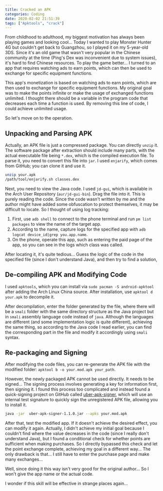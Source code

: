 ```yaml
---
title: Cracked an APK
categories: Coding
date: 2020-02-02 21:51:39
tags: ["Apktools", "crack"]
---
```


From childhood to adulthood, my biggest motivation has always been playing games and looking cool... Today I wanted to play Monster Hunter 4G but couldn't get back to Guangzhou, so I played it on my 5-year-old 3DS. Since it's an old game that wasn't very popular in the Chinese community at the time (Ping's Dex was inconvenient due to system issues), it's hard to find Chinese resources. To play the game better... I turned to an app that requires watching ads to earn points, which can then be used to exchange for specific equipment functions.

<!-- Abstract part -->
<!-- more -->

This app's monetization is based on watching ads to earn points, which are then used to exchange for specific equipment functions. My original goal was to make the points infinite or make the usage of exchanged functions unlimited. I thought there should be a variable in the program code that decreases each time a function is used. By removing this line of code, I could achieve unlimited usage.

So let's move on to the operation.

## Unpacking and Parsing APK

Actually, an APK file is just a compressed package. You can directly `unzip` it. The software package after extraction should include many parts, with the actual executable file being `*.dex`, which is the compiled execution file. To parse it, you need to convert this file into `jar`. I used `enjarify`, which comes from GitHub; you can clone it and use it.

```bash
unzip your.apk
/path/tool/enjarify.sh classes.dex
```

Next, you need to view the Java code. I used `jd-gui`, which is available in the Arch User Repository (`aur/jd-gui-bin`). Drag the file into it. This is purely reading the code. Since the code wasn't written by me and the author might have added some obfuscation to protect themselves, it may be difficult to locate. So I thought of using log tracking:

1. First, use `adb shell` to connect to the phone terminal and run `pm list packages` to view the name of the target app.
2. According to the name, capture logs for the specified app with `adb logcat device_id|grep you.app.name`.
3. On the phone, operate this app, such as entering the paid page of the app, so you can see in the logs which class was called.

After locating it, it's quite tedious... Guess the logic of the code in the specified file (since I don't understand Java), and then try to find a solution,

## De-compiling APK and Modifying Code

I used `apktools`, which you can install via `sudo pacman -S android-apktool` after adding the Arch Linux China source. After installation, use `apktool d your.apk` to decompile it.

After decompilation, enter the folder generated by the file, where there will be a `smali` folder with the same directory structure as the Java project but in `smali` assembly language code instead of `java`. Although the languages are different (and some implementation logic is quite different), achieving the same thing, so according to the Java code I read earlier, you can find the corresponding part in the file and modify it accordingly using `smali` syntax.

## Re-packaging and Signing

After modifying the code files, you can re-generate the APK file with the modified folder: `apktool b -o your.mod.apk your_path`.

However, the newly packaged APK cannot be used directly. It needs to be signed... The signing process involves generating a key for information first, then signing it. I found this process too complicated and instead found a quick-signing project on GitHub called [uber-apk-signer](https://github.com/patrickfav/uber-apk-signer), which will use an internal test signature to quickly sign the unregistered APK file, allowing you to install it.

```bash
java -jar  uber-apk-signer-1.1.0.jar --apks your.mod.apk
```

After that, test the modified app. If it doesn't achieve the desired effect, you can modify it again. Actually, I didn't achieve my initial goal because I couldn't find where the value decreases in the code (since I really don't understand Java), but I found a conditional check for whether points are sufficient when making purchases. So I directly bypassed this check and let the point exchange complete, achieving my goal in a different way... The only drawback is that... I still have to enter the purchase page and make many exchanges...

Well, since doing it this way isn't very good for the original author... So I won't give the app name or the actual code.

I wonder if this skill will be effective in strange places again...
```
